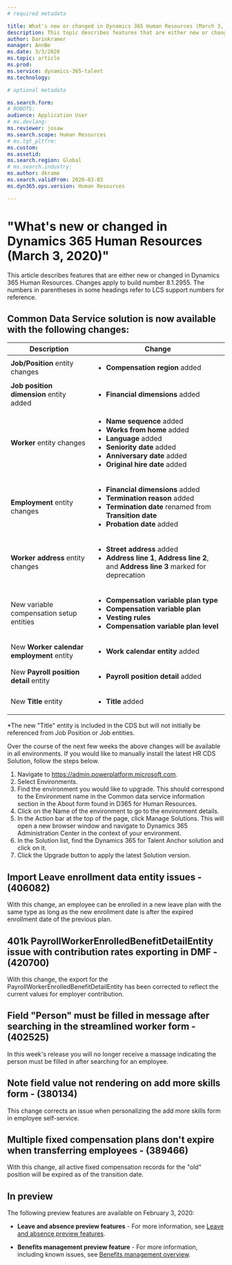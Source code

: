 ```yaml
---
# required metadata

title: What's new or changed in Dynamics 365 Human Resources (March 3, 2020)
description: This topic describes features that are either new or changed in Microsoft Dynamics 365 Human Resources.
author: Darinkramer
manager: AnnBe
ms.date: 3/3/2020
ms.topic: article
ms.prod: 
ms.service: dynamics-365-talent
ms.technology: 

# optional metadata

ms.search.form: 
# ROBOTS: 
audience: Application User
# ms.devlang: 
ms.reviewer: josaw
ms.search.scope: Human Resources
# ms.tgt_pltfrm: 
ms.custom: 
ms.assetid: 
ms.search.region: Global
# ms.search.industry: 
ms.author: dkrame
ms.search.validFrom: 2020-03-03
ms.dyn365.ops.version: Human Resources

---
```

# "What's new or changed in Dynamics 365 Human Resources (March 3, 2020)"

This article describes features that are either new or changed in Dynamics 365 Human Resources. Changes apply to build number 8.1.2955. The numbers in parentheses in some headings refer to LCS support numbers for reference.

## Common Data Service solution is now available with the following changes:

| Description | Change |
| --- | --- |
| **Job/Position** entity changes | <ul><li>**Compensation region** added</li>|
| **Job position dimension** entity added | <ul><li>**Financial dimensions** added</li>
| **Worker** entity changes | <ul><li>**Name sequence** added</li><li>**Works from home** added</li><li>**Language** added</li><li>**Seniority date** added</li><li>**Anniversary date** added</li><li>**Original hire date** added</li></ul> |
| **Employment** entity changes | <ul><li>**Financial dimensions** added</li><li>**Termination reason** added</li><li>**Termination date** renamed from **Transition date**</li><li>**Probation date** added</li></ul> |
| **Worker address** entity changes | <ul><li>**Street address** added</li><li>**Address line 1**, **Address line 2**, and **Address line 3** marked for deprecation</li></ul> |
| New variable compensation setup entities | <ul><li>**Compensation variable plan type**</li><li>**Compensation variable plan**</li><li>**Vesting rules**</li><li>**Compensation variable plan level**</li></ul> |
| New **Worker calendar employment** entity | <ul><li>**Work calendar entity** added</li></ul> |
| New **Payroll position detail** entity | <ul><li>**Payroll position detail** added</li></ul> |
| New **Title** entity | <ul><li>**Title** added</li></ul> |
*The new "Title" entity is included in the CDS but will not initially be referenced from Job Position or Job entities.

Over the course of the next few weeks the above changes will be available in all environments. If you would like to manually install the latest HR CDS Solution, follow the steps below. 

1.	Navigate to https://admin.powerplatform.microsoft.com.
2.	Select Environments.
3.	Find the environment you would like to upgrade. This should correspond to the Environment name in the Common data service information section in the About form found in D365 for Human Resources.
4.	Click on the Name of the environment to go to the environment details.
5.	In the Action bar at the top of the page, click Manage Solutions.  This will open a new browser window and navigate to Dynamics 365 Administration Center in the context of your environment.
6.	In the Solution list, find the Dynamics 365 for Talent Anchor solution and click on it.
7.	Click the Upgrade button to apply the latest Solution version.


## Import Leave enrollment data entity issues - (406082)

With this change, an employee can be enrolled in a new leave plan with the same type as long as the new enrollment date is after the expired enrollment date of the previous plan.

## 401k PayrollWorkerEnrolledBenefitDetailEntity issue with contribution rates exporting in DMF - (420700)

With this change, the export for the PayrollWorkerEnrolledBenefitDetailEntity has been corrected to reflect the current values for employer contribution.

## Field "Person" must be filled in message after searching in the streamlined worker form - (402525)

In this week's release you will no longer receive a massage indicating the person must be filled in after searching for an employee.

## Note field value not rendering on add more skills form - (380134)

This change corrects an issue when personalizing the add more skills form in employee self-service.

## Multiple fixed compensation plans don't expire when transferring employees - (389466)

With this change, all active fixed compensation records for the "old" position will be expired as of the transition date.


## In preview

The following preview features are available on February 3, 2020:

- **Leave and absence preview features** - For more information, see [Leave and absence preview features](hr-leave-and-absence-overview.md?leave-and-absence-preview-features).

- **Benefits management preview feature** - For more information, including known issues, see [Benefits management overview](hr-benefits-management-overview.md).
